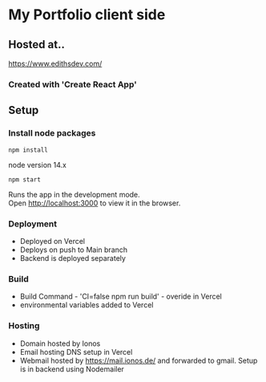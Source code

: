 # My Portfolio client side

## Hosted at..

https://www.edithsdev.com/

### Created with 'Create React App'

## Setup

### Install node packages

`npm install`

node version 14.x

`npm start`

Runs the app in the development mode.\
Open [http://localhost:3000](http://localhost:3000) to view it in the browser.

<!-- ### `npm test`

Launches the test runner in the interactive watch mode.\
See the section about [running tests](https://facebook.github.io/create-react-app/docs/running-tests) for more information. -->

### Deployment

- Deployed on Vercel
- Deploys on push to Main branch
- Backend is deployed separately

### Build

- Build Command - 'CI=false npm run build' - overide in Vercel
- environmental variables added to Vercel

### Hosting

- Domain hosted by Ionos
- Email hosting DNS setup in Vercel
- Webmail hosted by https://mail.ionos.de/ and forwarded to gmail. Setup is in backend using Nodemailer
